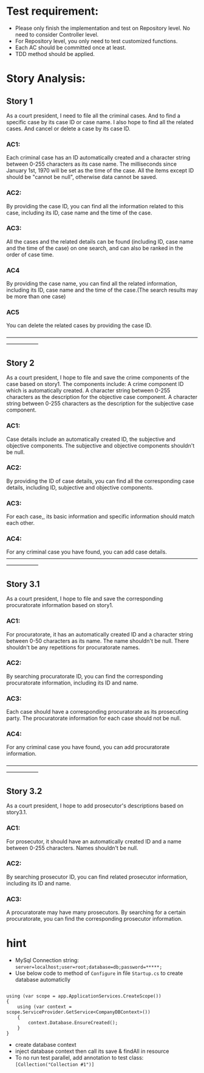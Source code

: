 # Test requirement: 
* Please only finish the implementation and test on Repository level. No need to consider Controller level. 
* For Repository level, you only need to test customized functions.
* Each AC should be committed once at least.
* TDD method should be applied.

# Story Analysis: 
## Story 1
As a court president, I need to file all the criminal cases. And to find a specific case by its case ID or case name. I also hope to find all the related cases. And cancel or delete a case by its case ID.
### AC1:  
Each criminal case has an ID automatically created and a character string between 0-255 characters as its case name. The milliseconds since January 1st, 1970 will be set as the time of the case.
All the items except ID should be "cannot be null", otherwise data cannot be saved.

### AC2: 
By providing the case ID, you can find all the information related to this case, including its ID, case name and the time of the case.

### AC3: 
All the cases and the related details can be found (including ID, case name and the time of the case) on one search, and can also be ranked in the order of case time.

### AC4
By providing the case name, you can find all the related information, including its ID, case name and the time of the case.(The search results may be more than one case)

### AC5
You can delete the related cases by providing the case ID.

——————————————————————————————————————————

## Story 2
As a court president, I hope to file and save the crime components of the case based on story1. The components include: 
A crime component ID which is automatically created.
A character string between 0-255 characters as the description for the objective case  component.
A character string between 0-255 characters as the description for the subjective case component.

### AC1:  
Case details include an automatically created ID, the subjective and objective components. The subjective and objective components shouldn't be null.

### AC2: 
By providing the ID of case details, you can find all the corresponding case details, including ID, subjective and objective components.

### AC3: 
For each case,, its basic information and specific information should match each other. 

### AC4: 
For any criminal case you have found, you can add case details.
——————————————————————————————————————————

## Story 3.1
As a court president, I hope to file and save the corresponding procuratorate information based on story1. 

### AC1:  
For procuratorate, it has an automatically created ID and a character string between 0-50 characters as its name. The name shouldn't be null. There shouldn't be any repetitions for procuratorate names.

### AC2: 
By searching procuratorate ID, you can find the corresponding procuratorate information, including its ID and name.

### AC3: 
Each case should have a corresponding procuratorate as its prosecuting party. The procuratorate information for each case should not be null. 

### AC4: 
For any criminal case you have found, you can add procuratorate information.

——————————————————————————————————————————

## Story 3.2
As a court president, I hope to add prosecutor's descriptions based on story3.1.

### AC1: 
For prosecutor, it should have an automatically created ID and a name between 0-255 characters. Names shouldn't be null.

### AC2: 
By searching prosecutor ID, you can find related prosecutor information, including its ID and name.

### AC3: 
A procuratorate may have many prosecutors. By searching for a certain procuratorate, you can find the corresponding prosecutor information.


# hint
* MySql Connection string: `server=localhost;user=root;database=db;password=*****;`
* Use below code to method of `Configure` in file `Startup.cs` to create database automaticlly
```

using (var scope = app.ApplicationServices.CreateScope())
{
    using (var context = scope.ServiceProvider.GetService<CompanyDBContext>())
    {
        context.Database.EnsureCreated();
    }
}
```
* create database context
* inject database context then call its save & findAll in resource
* To no run test parallel, add annotation to test class: `[Collection("Collection #1")]`

